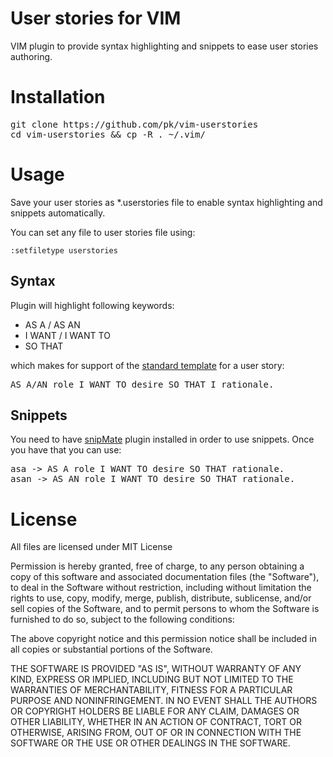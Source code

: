 # User stories for VIM

VIM plugin to provide syntax highlighting and snippets to ease user stories
authoring.


# Installation

<pre>git clone https://github.com/pk/vim-userstories
cd vim-userstories && cp -R . ~/.vim/</pre>


# Usage

Save your user stories as *.userstories file to enable syntax highlighting and
snippets automatically.

You can set any file to user stories file using:
<pre><code>:setfiletype userstories</code></pre>

## Syntax

Plugin will highlight following keywords:

* AS A / AS AN
* I WANT / I WANT TO
* SO THAT

which makes for support of the [standard template](http://blog.mountaingoatsoftware.com/advantages-of-the-as-a-user-i-want-user-story-template) for a user story:

<pre>AS A/AN role I WANT TO desire SO THAT I rationale.</pre>


## Snippets

You need to have [snipMate](http://www.vim.org/scripts/script.php?script_id=2540)
plugin installed in order to use snippets. Once you have that you can use:

<pre>asa -> AS A role I WANT TO desire SO THAT rationale.
asan -> AS AN role I WANT TO desire SO THAT rationale.</pre>


# License

All files are licensed under MIT License

Permission is hereby granted, free of charge, to any person obtaining a copy
of this software and associated documentation files (the "Software"), to deal
in the Software without restriction, including without limitation the rights
to use, copy, modify, merge, publish, distribute, sublicense, and/or sell
copies of the Software, and to permit persons to whom the Software is
furnished to do so, subject to the following conditions:

The above copyright notice and this permission notice shall be included in
all copies or substantial portions of the Software.

THE SOFTWARE IS PROVIDED "AS IS", WITHOUT WARRANTY OF ANY KIND, EXPRESS OR
IMPLIED, INCLUDING BUT NOT LIMITED TO THE WARRANTIES OF MERCHANTABILITY,
FITNESS FOR A PARTICULAR PURPOSE AND NONINFRINGEMENT. IN NO EVENT SHALL THE
AUTHORS OR COPYRIGHT HOLDERS BE LIABLE FOR ANY CLAIM, DAMAGES OR OTHER
LIABILITY, WHETHER IN AN ACTION OF CONTRACT, TORT OR OTHERWISE, ARISING FROM,
OUT OF OR IN CONNECTION WITH THE SOFTWARE OR THE USE OR OTHER DEALINGS IN
THE SOFTWARE.
